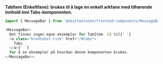 **TabItem (Enkeltfane): brukes til å lage en enkelt arkfane med tilhørende innhold inni Tabs-komponenten.**

```js noeditor
import { MessageBar } from '@skatteetaten/frontend-components/MessageBar';

<MessageBar>
  Det finnes ingen egne eksempler for TabItem. Gå til{' '}
  <a class="brodtekst-link" href="/#tabs">
    Tabs
  </a>{' '}
  for å se eksempler på hvordan denne komponenten brukes.
</MessageBar>;
```
